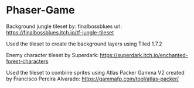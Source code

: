 # Phaser-Game

Background jungle tileset by: finalbossblues url: https://finalbossblues.itch.io/tf-jungle-tileset

Used the tileset to create the background layers using Tiled 1.7.2

Enemy character tileset by Superdark: https://superdark.itch.io/enchanted-forest-characters

Used the tileset to combine sprites using Atlas Packer Gamma V2 created by Francisco Pereira Alvarado: https://gammafp.com/tool/atlas-packer/
